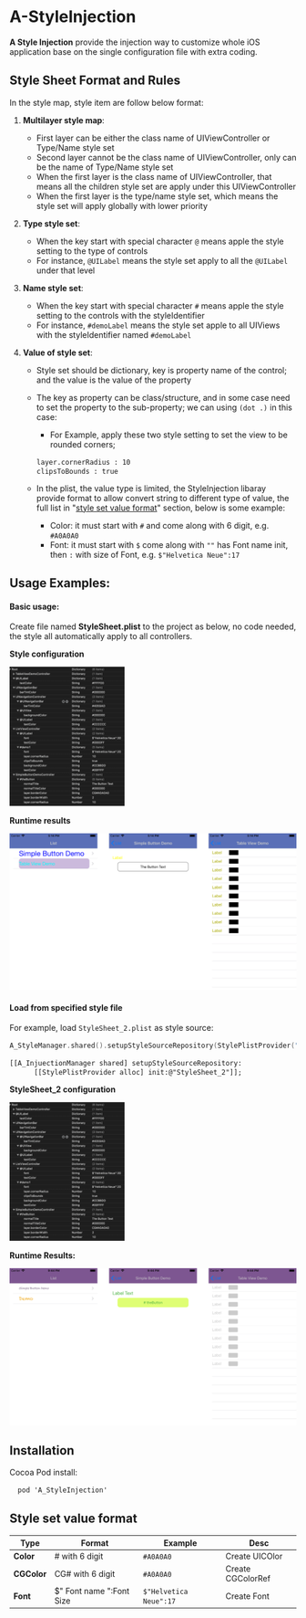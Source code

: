 # A-StyleInjection

**A Style Injection** provide the injection way to customize whole iOS application base on the single configuration file with extra coding.


## Style Sheet Format and Rules

In the style map, style item are follow below format:

1. **Multilayer style map**:
   - First layer can be either the class name of UIViewController or Type/Name style set  
   - Second layer cannot be the class name of UIViewController, only can be the name of Type/Name style set
   - When the first layer is the class name of UIViewController, that means all the children style set are apply under this UIViewController
   - When the first layer is the type/name style set, which means the style set will apply globally with lower priority

2. **Type style set**:  
   - When the key start with special character `@` means apple the style setting to the type of controls
   - For instance, `@UILabel` means the style set apply to all the `@UILabel` under that level

3. **Name style set**:  
   - When the key start with special character `#` means apple the style setting to the controls with the styleIdentifier
   - For instance, `#demoLabel` means the style set apple to all UIViews with the styleIdentifier named `#demoLabel`  

4. **Value of style set**:  
   - Style set should be dictionary, key is property name of the control; and the value is the value of the property
   
   - The key as property can be class/structure, and in some case need to set the property to the sub-property; we can using `(dot .)` in this case:
     + For Example, apply these two style setting to set the view to be rounded corners; 
     ```
     layer.cornerRadius : 10
     clipsToBounds : true
     ```
   
   - In the plist, the value type is limited, the StyleInjection libaray provide format to allow convert string to different type of value, the full list in "[style set value format](#style_set_value_format)" section, below is some example:
     + Color: it must start with `#` and come along with 6 digit, e.g. `#A0A0A0`  
     + Font: it must start with `$` come along with `""` has Font name init, then `:` with size of Font, e.g. `$"Helvetica Neue":17`



## Usage Examples:

#### Basic usage:

Create file named **StyleSheet.plist** to the project as below, no code needed, the style all automatically apply to all controllers.

**Style configuration**

<img src="./Example/ReadmePhotos/StyleSetting_1.png" alt="StyleSetting_1" width="40%" />

**Runtime results**

![PhoneScreen_1](./Example/ReadmePhotos/PhoneScreen_1.png)

#### Load from specified style file

For example, load `StyleSheet_2.plist` as style source:

```swift
A_StyleManager.shared().setupStyleSourceRepository(StylePlistProvider("StyleSheet_2"))
```

```objc
[[A_InjuectionManager shared] setupStyleSourceRepository:
      [[StylePlistProvider alloc] init:@"StyleSheet_2"]];
```

**StyleSheet_2 configuration**

<img src="./Example/ReadmePhotos/StyleSetting_1.png" alt="StyleSetting_2" width="40%" />

**Runtime Results:**

![PhoneScreen_1](./Example/ReadmePhotos/PhoneScreen_2.png)




## Installation
Cocoa Pod install:
```
  pod 'A_StyleInjection'
```


## Style set value format

| Type  | Format                   | Example                | Desc |
| ----- | ------------------------ | ---------------------- | ---- |
| **Color** | \# with 6 digit          | `#A0A0A0`             | Create UICOlor |
| **CGColor** | CG\# with 6 digit | `#A0A0A0` | Create CGColorRef |
| **Font** | $" Font name ":Font Size | `$"Helvetica Neue":17` | Create Font |


